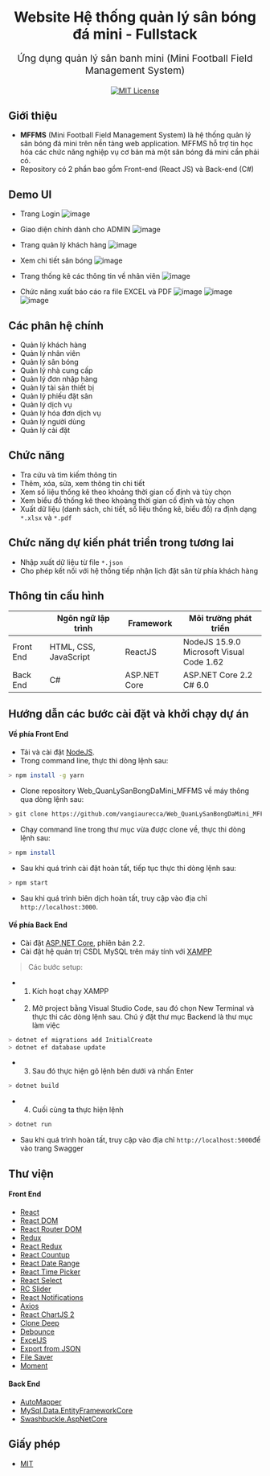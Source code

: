 

<h1 align="center">
  Website Hệ thống quản lý sân bóng đá mini - Fullstack
</h1>
<p align="center" style="font-size: 1.2rem;">Ứng dụng quản lý sân banh mini (Mini Football Field Management System)</p>
<p align="center">
  <a href="https://opensource.org/licenses/MIT"><img src="https://img.shields.io/badge/License-MIT-yellow.svg" alt="MIT License" /></a>
</p>

## Giới thiệu
* **MFFMS** (Mini Football Field Management System) là hệ thống quản lý sân bóng đá mini trên nền tảng web application. MFFMS hỗ trợ tin học hóa các chức năng nghiệp vụ cơ bản mà một sân bóng đá mini cần phải có.
* Repository có 2 phần bao gồm Front-end (React JS) và Back-end (C#)

## Demo UI

* Trang Login 
![image](https://user-images.githubusercontent.com/75024999/143257912-89f2e0e8-dc71-4be7-b13d-1b8a183fb213.png)

* Giao diện chính dành cho ADMIN
![image](https://user-images.githubusercontent.com/75024999/140855058-f8610bfa-406f-4592-8e10-513f714edc17.png) 

* Trang quản lý khách hàng
![image](https://user-images.githubusercontent.com/75024999/140855216-4970b82d-a85c-42b1-b54d-4db755f58891.png) 

* Xem chi tiết sân bóng
![image](https://user-images.githubusercontent.com/75024999/140855446-c554aa7f-7481-463c-8c99-71e37cccacec.png)

* Trang thống kê các thông tin về nhân viên
![image](https://user-images.githubusercontent.com/75024999/140855314-ef252c6b-af8f-4308-907d-625379dbc278.png) 

* Chức năng xuất báo cáo ra file EXCEL và PDF
![image](https://user-images.githubusercontent.com/75024999/140855579-d8bc0a08-7dba-4686-99e1-ed41e75f4cd5.png)
![image](https://user-images.githubusercontent.com/75024999/140855782-15c8e135-b50d-4f8f-ad36-055df5960e05.png)
![image](https://user-images.githubusercontent.com/75024999/140855883-45e6fbc3-eaca-4ab0-89bb-f41a22d59411.png)






## Các phân hệ chính
* Quản lý khách hàng
* Quản lý nhân viên
* Quản lý sân bóng
* Quản lý nhà cung cấp
* Quản lý đơn nhập hàng
* Quản lý tài sản thiết bị
* Quản lý phiếu đặt sân
* Quản lý dịch vụ
* Quản lý hóa đơn dịch vụ
* Quản lý người dùng
* Quản lý cài đặt
  
## Chức năng
* Tra cứu và tìm kiếm thông tin
* Thêm, xóa, sửa, xem thông tin chi tiết
* Xem số liệu thống kê theo khoảng thời gian cố định và tùy chọn
* Xem biểu đồ thống kê theo khoảng thời gian cố định và tùy chọn
* Xuất dữ liệu (danh sách, chi tiết, số liệu thống kê, biểu đồ) ra định dạng `*.xlsx` và `*.pdf`

## Chức năng dự kiến phát triển trong tương lai
* Nhập xuất dữ liệu từ file `*.json`
* Cho phép kết nối với hệ thống tiếp nhận lịch đặt sân từ phía khách hàng

## Thông tin cấu hình
|           | Ngôn ngữ lập trình    | Framework    | Môi trường phát triển                       |
|-----------|-----------------------|--------------|---------------------------------------------|
| Front End | HTML, CSS, JavaScript | ReactJS      | NodeJS 15.9.0<br>Microsoft Visual Code 1.62 |
| Back End  | C#                    | ASP.NET Core | ASP.NET Core 2.2<br>C# 6.0                  |

## Hướng dẫn các bước cài đặt và khởi chạy dự án
#### Về phía Front End
* Tải và cài đặt [NodeJS](https://nodejs.org/en/).
* Trong command line, thực thi dòng lệnh sau:
```bash
> npm install -g yarn
```
* Clone repository Web_QuanLySanBongDaMini_MFFMS về máy thông qua dòng lệnh sau:
```bash
> git clone https://github.com/vangiaurecca/Web_QuanLySanBongDaMini_MFFMS.git
```
* Chạy command line trong thư mục vừa được clone về, thực thi dòng lệnh sau:
```bash
> npm install
```
* Sau khi quá trình cài đặt hoàn tất, tiếp tục thực thi dòng lệnh sau:
```bash
> npm start
```
* Sau khi quá trình biên dịch hoàn tất, truy cập vào địa chỉ `http://localhost:3000`.

#### Về phía Back End
* Cài đặt [ASP.NET Core](https://dotnet.microsoft.com/download/dotnet-core/2.2), phiên bản 2.2.
* Cài đặt hệ quản trị CSDL MySQL trên máy tính với [XAMPP](https://www.apachefriends.org/download.html) 
> Các bước setup:
* 1. Kích hoạt chạy XAMPP
* 2. Mở project bằng Visual Studio Code, sau đó chọn New Terminal và thực thi các dòng lệnh sau. Chú ý đặt thư mục Backend là thư mục làm việc
```bash
> dotnet ef migrations add InitialCreate
> dotnet ef database update
```
* 3. Sau đó thực hiện gõ lệnh bên dưới và nhấn Enter
```bash
> dotnet build
```
* 4. Cuối cùng ta thực hiện lệnh
```bash
> dotnet run
```
* Sau khi quá trình hoàn tất, truy cập vào địa chỉ `http://localhost:5000`để  vào trang Swagger



## Thư viện
####  Front End
* [React](https://www.npmjs.com/package/react)
* [React DOM](https://www.npmjs.com/package/react-dom)
* [React Router DOM](https://www.npmjs.com/package/react-router-dom)
* [Redux](https://www.npmjs.com/package/redux)
* [React Redux](https://www.npmjs.com/package/react-redux)
* [React Countup](https://www.npmjs.com/package/react-countup)
* [React Date Range](https://www.npmjs.com/package/react-date-range)
* [React Time Picker](https://www.npmjs.com/package/react-time-picker)
* [React Select](https://www.npmjs.com/package/react-select)
* [RC Slider](https://www.npmjs.com/package/rc-slider)
* [React Notifications](https://www.npmjs.com/package/react-notifications)
* [Axios](https://www.npmjs.com/package/axios)
* [React ChartJS 2](https://www.npmjs.com/package/react-chartjs-2)
* [Clone Deep](https://www.npmjs.com/package/clone-deep)
* [Debounce](https://www.npmjs.com/package/debounce)
* [ExcelJS](https://www.npmjs.com/package/exceljs)
* [Export from JSON](https://www.npmjs.com/package/export-from-json)
* [File Saver](https://www.npmjs.com/package/file-saver)
* [Moment](https://www.npmjs.com/package/moment)

####  Back End
* [AutoMapper](https://www.nuget.org/packages/AutoMapper.Extensions.Microsoft.DependencyInjection/)
* [MySql.Data.EntityFrameworkCore](https://www.nuget.org/packages/MySql.Data.EntityFrameworkCore)
* [Swashbuckle.AspNetCore](https://www.nuget.org/packages/swashbuckle.aspnetcore/)

## Giấy phép
* [MIT](https://github.com/vangiaurecca/Web_QuanLySanBongDaMini_MFFMS/blob/master/LICENSE)
